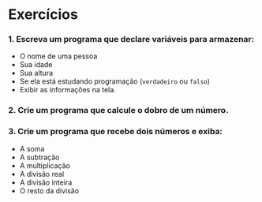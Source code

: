# Exercícios
### 1. Escreva um programa que declare variáveis para armazenar:
   - O nome de uma pessoa
   - Sua idade
   - Sua altura
   - Se ela está estudando programação (`verdadeiro` ou `falso`)  
   - Exibir as informações na tela.

### 2. Crie um programa que calcule o dobro de um número.  

### 3. Crie um programa que recebe dois números e exiba:
   - A soma
   - A subtração
   - A multiplicação
   - A divisão real
   - A divisão inteira
   - O resto da divisão
